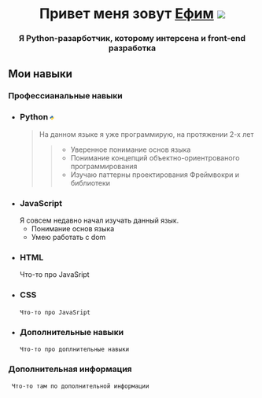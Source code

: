 <h1 align="center">Привет меня зовут <a href="https://github.com/S1GHE" target="_blank">Ефим</a> 
<img src="https://github.com/blackcater/blackcater/raw/main/images/Hi.gif" height="32"/></h1>
<h3 align="center">Я Python-разарботчик, которому интерсена и front-end разработка</h3>

## Мои навыки
### Профессианальные навыки
* ### Python <img src="https://github.com/S1GHE/S1GHE/blob/main/image/Python.png" height="8" alt=""/>
  > На данном языке я уже программирую, на протяжении 2-х лет
  >> - Уверенное понимание основ языка
  >> - Понимание концепций объектно-ориентрованого программирования
  >> - Изучаю паттерны проектирования
  > Фреймвокри и библиотеки
* ### JavaScript
  Я совсем недавно начал изучать данный язык.
  - Понимание основ языка
  - Умею работать с dom
* ### HTML
  Что-то про JavaSript
* ### CSS
      Что-то про JavaSript
* ### Дополнительные навыки
      Что-то про доплнительные навыки
### Дополнительная информация
     Что-то там по дополнительной информации